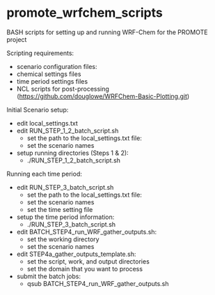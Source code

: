 # promote_wrfchem_scripts
BASH scripts for setting up and running WRF-Chem for the PROMOTE project

Scripting requirements:
 * scenario configuration files:
  * chemical settings files
  * time period settings files
 * NCL scripts for post-processing (https://github.com/douglowe/WRFChem-Basic-Plotting.git)

Initial Scenario setup:
* edit local_settings.txt
* edit RUN_STEP_1_2_batch_script.sh
  * set the path to the local_settings.txt file:
  * set the scenario names
* setup running directories (Steps 1 & 2):
  * ./RUN_STEP_1_2_batch_script.sh

Running each time period:
* edit RUN_STEP_3_batch_script.sh
  * set the path to the local_settings.txt file:
  * set the scenario names
  * set the time setting file
* setup the time period information:
  * ./RUN_STEP_3_batch_script.sh
* edit BATCH_STEP4_run_WRF_gather_outputs.sh:
  * set the working directory
  * set the scenario names
* edit STEP4a_gather_outputs_template.sh:
  * set the script, work, and output directories
  * set the domain that you want to process
* submit the batch jobs:
  * qsub BATCH_STEP4_run_WRF_gather_outputs.sh
